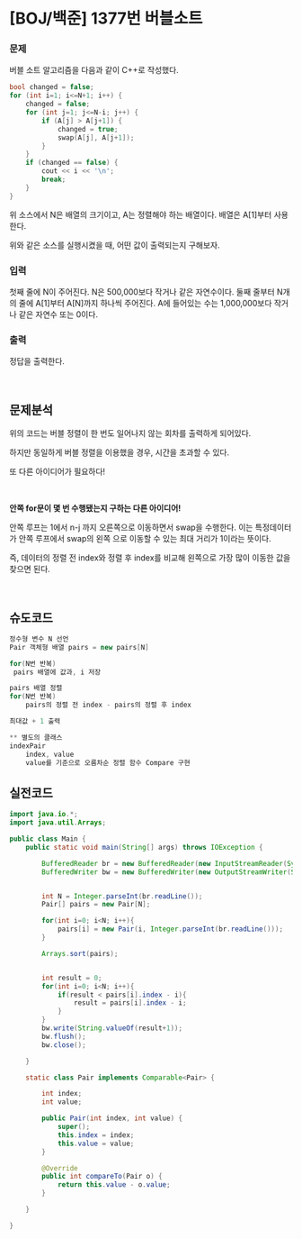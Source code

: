 # [BOJ/백준] 1377번 버블소트

### 문제
버블 소트 알고리즘을 다음과 같이 C++로 작성했다.

```C
bool changed = false;
for (int i=1; i<=N+1; i++) {
    changed = false;
    for (int j=1; j<=N-i; j++) {
        if (A[j] > A[j+1]) {
            changed = true;
            swap(A[j], A[j+1]);
        }
    }
    if (changed == false) {
        cout << i << '\n';
        break;
    }
}
```
위 소스에서 N은 배열의 크기이고, A는 정렬해야 하는 배열이다. 배열은 A[1]부터 사용한다.

위와 같은 소스를 실행시켰을 때, 어떤 값이 출력되는지 구해보자.

### 입력

첫째 줄에 N이 주어진다. N은 500,000보다 작거나 같은 자연수이다. 둘째 줄부터 N개의 줄에 A[1]부터 A[N]까지 하나씩 주어진다. A에 들어있는 수는 1,000,000보다 작거나 같은 자연수 또는 0이다.

### 출력

정답을 출력한다.

<br/>

## 문제분석

위의 코드는 버블 정렬이 한 번도 일어나지 않는 회차를 출력하게 되어있다.

하지만 동일하게 버블 정렬을 이용했을 경우, 시간을 초과할 수 있다.

또  다른 아이디어가 필요하다!

<br>

**안쪽 for문이 몇 번 수행됐는지 구하는 다른 아이디어!**

안쪽 루프는 1에서 n-j 까지 오른쪽으로 이동하면서 swap을 수행한다. 이는 특정데이터가 안쪽 루프에서 swap의 왼쪽 으로 이동할 수 있는 최대 거리가 1이라는 뜻이다.

즉, 데이터의 정렬 전 index와 정렬 후 index를 비교해 왼쪽으로 가장 많이 이동한 값을 찾으면 된다.

<br>

## 슈도코드

```java
정수형 변수 N 선언
Pair 객체형 배열 pairs = new pairs[N]

for(N번 반복)
 pairs 배열에 값과, i 저장

pairs 배열 정렬
for(N번 반복)
	pairs의 정렬 전 index - pairs의 정렬 후 index

최대값 + 1 출력

** 별도의 클래스
indexPair
	index, value
	value를 기준으로 오름차순 정렬 함수 Compare 구현
```

## 실전코드

```java
import java.io.*;
import java.util.Arrays;

public class Main {
    public static void main(String[] args) throws IOException {

        BufferedReader br = new BufferedReader(new InputStreamReader(System.in));
        BufferedWriter bw = new BufferedWriter(new OutputStreamWriter(System.out));


        int N = Integer.parseInt(br.readLine());
        Pair[] pairs = new Pair[N];

        for(int i=0; i<N; i++){
            pairs[i] = new Pair(i, Integer.parseInt(br.readLine()));
        }

        Arrays.sort(pairs);


        int result = 0;
        for(int i=0; i<N; i++){
            if(result < pairs[i].index - i){
                result = pairs[i].index - i;
            }
        }
        bw.write(String.valueOf(result+1));
        bw.flush();
        bw.close();

    }

    static class Pair implements Comparable<Pair> {

        int index;
        int value;

        public Pair(int index, int value) {
            super();
            this.index = index;
            this.value = value;
        }

        @Override
        public int compareTo(Pair o) {
            return this.value - o.value;
        }

    }

}
```

